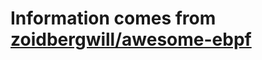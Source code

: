 # Information comes from [zoidbergwill/awesome-ebpf](https://github.com/zoidbergwill/awesome-ebpf)


